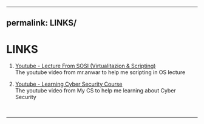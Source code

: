 
---
permalink: LINKS/
---

# LINKS

1. [Youtube - Lecture From SOSI (Virtualitazion & Scripting)](https://www.youtube.com/watch?v=xFjdbPBNbto)<br>
The youtube video from mr.anwar to help me scripting in OS lecture

2. [Youtube - Learning Cyber Security Course](https://www.youtube.com/watch?v=U_P23SqJaDc)<br>
The youtube video from My CS to help me learning about Cyber Security
<br>
<hr>
